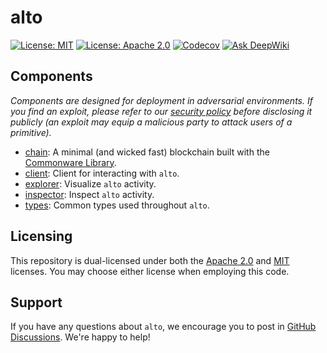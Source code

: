 # alto

[![License: MIT](https://img.shields.io/badge/License-MIT-yellow.svg)](./LICENSE-MIT)
[![License: Apache 2.0](https://img.shields.io/badge/License-Apache%202.0-blue.svg)](./LICENSE-APACHE)
[![Codecov](https://codecov.io/gh/commonwarexyz/alto/graph/badge.svg?token=Y2A6Q5G25W)](https://codecov.io/gh/commonwarexyz/alto)
[![Ask DeepWiki](https://deepwiki.com/badge.svg)](https://deepwiki.com/commonwarexyz/alto)

## Components

_Components are designed for deployment in adversarial environments. If you find an exploit, please refer to our [security policy](./SECURITY.md) before disclosing it publicly (an exploit may equip a malicious party to attack users of a primitive)._

* [chain](./chain/README.md): A minimal (and wicked fast) blockchain built with the [Commonware Library](https://github.com/commonwarexyz/monorepo).
* [client](./client/README.md): Client for interacting with `alto`.
* [explorer](./explorer/README.md): Visualize `alto` activity.
* [inspector](./inspector/README.md): Inspect `alto` activity.
* [types](./types/README.md): Common types used throughout `alto`.

## Licensing

This repository is dual-licensed under both the [Apache 2.0](./LICENSE-APACHE) and [MIT](./LICENSE-MIT) licenses. You may choose either license when employing this code.

## Support

If you have any questions about `alto`, we encourage you to post in [GitHub Discussions](https://github.com/commonwarexyz/monorepo/discussions). We're happy to help!